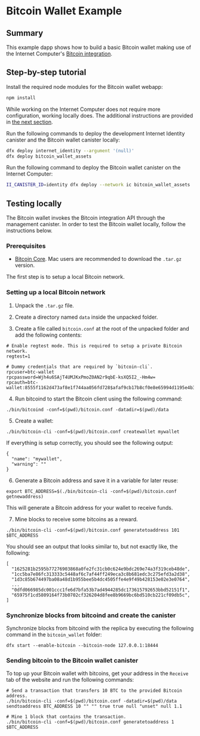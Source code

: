 # Bitcoin Wallet Example

## Summary

This example dapp shows how to build a basic Bitcoin wallet making use of the
Internet Computer's [Bitcoin integration](https://smartcontracts.org/docs/developers-guide/concepts/bitcoin-integration.html).

## Step-by-step tutorial

Install the required node modules for the Bitcoin wallet webapp:

```bash
npm install
```

While working on the Internet Computer does not require more configuration, working locally does. The additional instructions are provided in [the next section](#testing-locally).

Run the following commands to deploy the development Internet Identity canister and the Bitcoin wallet canister locally:

```bash
dfx deploy internet_identity --argument '(null)'
dfx deploy bitcoin_wallet_assets
```

Run the following command to deploy the Bitcoin wallet canister on the Internet Computer:

```bash
II_CANISTER_ID=identity dfx deploy --network ic bitcoin_wallet_assets
```

## Testing locally

The Bitcoin wallet invokes the Bitcoin integration API through the management canister.
In order to test the Bitcoin wallet locally, follow the instructions below.

### Prerequisites

- [Bitcoin Core](https://bitcoin.org/en/download). Mac users are recommended to download the `.tar.gz` version.

The first step is to setup a local Bitcoin network.

### Setting up a local Bitcoin network

1. Unpack the `.tar.gz` file.

2. Create a directory named `data` inside the unpacked folder.

3. Create a file called `bitcoin.conf` at the root of the unpacked folder and add the following contents:

```
# Enable regtest mode. This is required to setup a private Bitcoin network.
regtest=1

# Dummy credentials that are required by `bitcoin-cli`.
rpcuser=btc-wallet
rpcpassword=Wjh4u6SAjT4UMJKxPmoZ0AN2r9qbE-ksXQ5I2_-Hm4w=
rpcauth=btc-wallet:8555f1162d473af8e1f744aa056fd728$afaf9cb17b8cf0e8e65994d1195e4b3a4348963b08897b4084d210e5ee588bcb
```

4. Run bitcoind to start the Bitcoin client using the following command:

```
./bin/bitcoind -conf=$(pwd)/bitcoin.conf -datadir=$(pwd)/data
```

5. Create a wallet:

```
./bin/bitcoin-cli -conf=$(pwd)/bitcoin.conf createwallet mywallet
```

If everything is setup correctly, you should see the following output:

```
{
  "name": "mywallet",
  "warning": ""
}
```

6. Generate a Bitcoin address and save it in a variable for later reuse:

```
export BTC_ADDRESS=$(./bin/bitcoin-cli -conf=$(pwd)/bitcoin.conf getnewaddress)
```

This will generate a Bitcoin address for your wallet to receive funds.

7. Mine blocks to receive some bitcoins as a reward.

```
./bin/bitcoin-cli -conf=$(pwd)/bitcoin.conf generatetoaddress 101 $BTC_ADDRESS
```

You should see an output that looks similar to, but not exactly like, the following:

```
[
  "1625281b2595b77276903868a0fe2fc31cb0c624e9bdc269e74a3f319ceb48de",
  "1cc5ba7e86fc313333c5448af6c7af44ff249eca3c8b681edc3c275efd3a2d38",
  "1d3c85b674497ba08a48d1b955bee5b4dc4505ffe4e9f49b428153e02e3e0764",
  ...
  "0dfd066985dc001ccc1fe6d7bfa53b7ad4944285dc173615792653bbd52151f1",
  "65975f1cd5809164f73b0702cf326204d8fee8b9669bc6bd510cb221cf09db5c",
]
```

### Synchronize blocks from bitcoind and create the canister

Synchronize blocks from bitcoind with the replica by executing the following command in the `bitcoin_wallet` folder:

```
dfx start --enable-bitcoin --bitcoin-node 127.0.0.1:18444
```

### Sending bitcoin to the Bitcoin wallet canister

To top up your Bitcoin wallet with bitcoins, get your address in the `Receive` tab of the website and run the following commands:

```
# Send a transaction that transfers 10 BTC to the provided Bitcoin address.
./bin/bitcoin-cli -conf=$(pwd)/bitcoin.conf -datadir=$(pwd)/data sendtoaddress BTC_ADDRESS 10 "" "" true true null "unset" null 1.1

# Mine 1 block that contains the transaction.
./bin/bitcoin-cli -conf=$(pwd)/bitcoin.conf generatetoaddress 1 $BTC_ADDRESS
```
